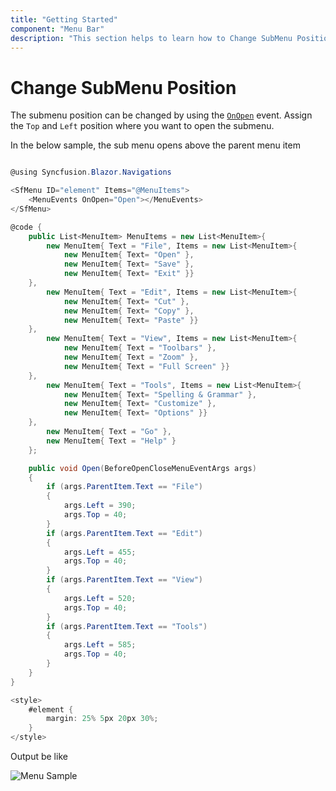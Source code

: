 ```yaml
---
title: "Getting Started"
component: "Menu Bar"
description: "This section helps to learn how to Change SubMenu Position."
---
```


# Change SubMenu Position

The submenu position can be changed by using the [`OnOpen`](https://help.syncfusion.com/cr/blazor/Syncfusion.Blazor.Navigations.MenuEvents.html#Syncfusion_Blazor_Navigations_MenuEvents_OnOpen) event. Assign the `Top` and `Left` position where you want to open the submenu.

In the below sample, the sub menu opens above the parent menu item

```csharp

@using Syncfusion.Blazor.Navigations

<SfMenu ID="element" Items="@MenuItems">
    <MenuEvents OnOpen="Open"></MenuEvents>
</SfMenu>

@code {
    public List<MenuItem> MenuItems = new List<MenuItem>{
        new MenuItem{ Text = "File", Items = new List<MenuItem>{
            new MenuItem{ Text= "Open" },
            new MenuItem{ Text= "Save" },
            new MenuItem{ Text= "Exit" }}
    },
        new MenuItem{ Text = "Edit", Items = new List<MenuItem>{
            new MenuItem{ Text= "Cut" },
            new MenuItem{ Text= "Copy" },
            new MenuItem{ Text= "Paste" }}
    },
        new MenuItem{ Text = "View", Items = new List<MenuItem>{
            new MenuItem{ Text = "Toolbars" },
            new MenuItem{ Text = "Zoom" },
            new MenuItem{ Text = "Full Screen" }}
    },
        new MenuItem{ Text = "Tools", Items = new List<MenuItem>{
            new MenuItem{ Text= "Spelling & Grammar" },
            new MenuItem{ Text= "Customize" },
            new MenuItem{ Text= "Options" }}
    },
        new MenuItem{ Text = "Go" },
        new MenuItem{ Text = "Help" }
    };

    public void Open(BeforeOpenCloseMenuEventArgs args)
    {
        if (args.ParentItem.Text == "File")
        {
            args.Left = 390;
            args.Top = 40;
        }
        if (args.ParentItem.Text == "Edit")
        {
            args.Left = 455;
            args.Top = 40;
        }
        if (args.ParentItem.Text == "View")
        {
            args.Left = 520;
            args.Top = 40;
        }
        if (args.ParentItem.Text == "Tools")
        {
            args.Left = 585;
            args.Top = 40;
        }
    }
}

<style>
    #element {
        margin: 25% 5px 20px 30%;
    }
</style>

```

Output be like

![Menu Sample](./../images/menu-position.png)